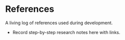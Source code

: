 # References

A living log of references used during development.

- Record step-by-step research notes here with links.
